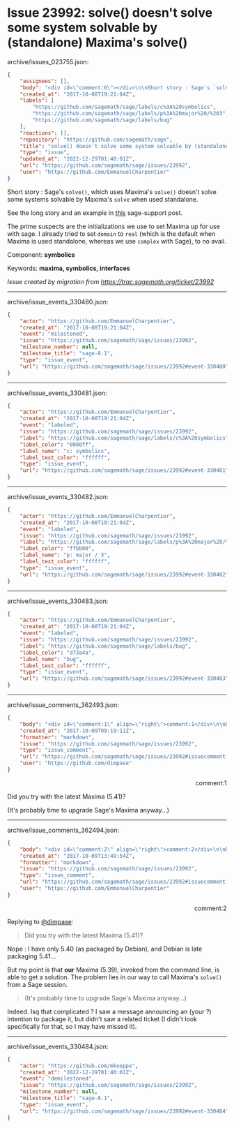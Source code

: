 # Issue 23992: solve() doesn't solve some system solvable by (standalone) Maxima's solve()

archive/issues_023755.json:
```json
{
    "assignees": [],
    "body": "<div id=\"comment:0\"></div>\n\nShort story : Sage's `solve()`, which uses Maxima's `solve()` doesn't solve some systems solvable by Maxima's `solve` when used standalone.\n\nSee the long story and an example in [this](https://groups.google.com/forum/#!topic/sage-support/cGpJmhps3lI) sage-support post.\n\nThe prime suspects are the initializations we use to set Maxima up for use with sage. I already tried to set `domain` to `real` (which is the default when Maxima is used standalone, whereas we use `complex` with Sage), to no avail.\n\nComponent: **symbolics**\n\nKeywords: **maxima, symbolics, interfaces**\n\n_Issue created by migration from https://trac.sagemath.org/ticket/23992_\n\n",
    "created_at": "2017-10-08T19:21:04Z",
    "labels": [
        "https://github.com/sagemath/sage/labels/c%3A%20symbolics",
        "https://github.com/sagemath/sage/labels/p%3A%20major%20/%203",
        "https://github.com/sagemath/sage/labels/bug"
    ],
    "reactions": [],
    "repository": "https://github.com/sagemath/sage",
    "title": "solve() doesn't solve some system solvable by (standalone) Maxima's solve()",
    "type": "issue",
    "updated_at": "2022-12-29T01:40:01Z",
    "url": "https://github.com/sagemath/sage/issues/23992",
    "user": "https://github.com/EmmanuelCharpentier"
}
```
<div id="comment:0"></div>

Short story : Sage's `solve()`, which uses Maxima's `solve()` doesn't solve some systems solvable by Maxima's `solve` when used standalone.

See the long story and an example in [this](https://groups.google.com/forum/#!topic/sage-support/cGpJmhps3lI) sage-support post.

The prime suspects are the initializations we use to set Maxima up for use with sage. I already tried to set `domain` to `real` (which is the default when Maxima is used standalone, whereas we use `complex` with Sage), to no avail.

Component: **symbolics**

Keywords: **maxima, symbolics, interfaces**

_Issue created by migration from https://trac.sagemath.org/ticket/23992_





---

archive/issue_events_330480.json:
```json
{
    "actor": "https://github.com/EmmanuelCharpentier",
    "created_at": "2017-10-08T19:21:04Z",
    "event": "milestoned",
    "issue": "https://github.com/sagemath/sage/issues/23992",
    "milestone_number": null,
    "milestone_title": "sage-8.1",
    "type": "issue_event",
    "url": "https://github.com/sagemath/sage/issues/23992#event-330480"
}
```



---

archive/issue_events_330481.json:
```json
{
    "actor": "https://github.com/EmmanuelCharpentier",
    "created_at": "2017-10-08T19:21:04Z",
    "event": "labeled",
    "issue": "https://github.com/sagemath/sage/issues/23992",
    "label": "https://github.com/sagemath/sage/labels/c%3A%20symbolics",
    "label_color": "0000ff",
    "label_name": "c: symbolics",
    "label_text_color": "ffffff",
    "type": "issue_event",
    "url": "https://github.com/sagemath/sage/issues/23992#event-330481"
}
```



---

archive/issue_events_330482.json:
```json
{
    "actor": "https://github.com/EmmanuelCharpentier",
    "created_at": "2017-10-08T19:21:04Z",
    "event": "labeled",
    "issue": "https://github.com/sagemath/sage/issues/23992",
    "label": "https://github.com/sagemath/sage/labels/p%3A%20major%20/%203",
    "label_color": "ffbb00",
    "label_name": "p: major / 3",
    "label_text_color": "ffffff",
    "type": "issue_event",
    "url": "https://github.com/sagemath/sage/issues/23992#event-330482"
}
```



---

archive/issue_events_330483.json:
```json
{
    "actor": "https://github.com/EmmanuelCharpentier",
    "created_at": "2017-10-08T19:21:04Z",
    "event": "labeled",
    "issue": "https://github.com/sagemath/sage/issues/23992",
    "label": "https://github.com/sagemath/sage/labels/bug",
    "label_color": "d73a4a",
    "label_name": "bug",
    "label_text_color": "ffffff",
    "type": "issue_event",
    "url": "https://github.com/sagemath/sage/issues/23992#event-330483"
}
```



---

archive/issue_comments_362493.json:
```json
{
    "body": "<div id=\"comment:1\" align=\"right\">comment:1</div>\n\nDid you try with the latest Maxima (5.41)?\n\n(It's probably time to upgrade Sage's Maxima anyway...)",
    "created_at": "2017-10-09T09:19:11Z",
    "formatter": "markdown",
    "issue": "https://github.com/sagemath/sage/issues/23992",
    "type": "issue_comment",
    "url": "https://github.com/sagemath/sage/issues/23992#issuecomment-362493",
    "user": "https://github.com/dimpase"
}
```

<div id="comment:1" align="right">comment:1</div>

Did you try with the latest Maxima (5.41)?

(It's probably time to upgrade Sage's Maxima anyway...)



---

archive/issue_comments_362494.json:
```json
{
    "body": "<div id=\"comment:2\" align=\"right\">comment:2</div>\n\nReplying to [@dimpase](#comment%3A1):\n> Did you try with the latest Maxima (5.41)?\n\nNope : I have only 5.40 (as packaged by Debian), and Debian is late packaging 5.41...\n\nBut my point is that **our**  Maxima (5.39), invoked from the command line, is able to get a solution. The problem lies in our way to call Maxima's `solve()` from a Sage session.\n\n> (It's probably time to upgrade Sage's Maxima anyway...)\n\nIndeed. Isq that complicated ? I saw a message announcing an (your ?) intention to package it, but didn't saw a related ticket (I didn't look specifically for that, so I may have missed it).",
    "created_at": "2017-10-09T13:49:54Z",
    "formatter": "markdown",
    "issue": "https://github.com/sagemath/sage/issues/23992",
    "type": "issue_comment",
    "url": "https://github.com/sagemath/sage/issues/23992#issuecomment-362494",
    "user": "https://github.com/EmmanuelCharpentier"
}
```

<div id="comment:2" align="right">comment:2</div>

Replying to [@dimpase](#comment%3A1):
> Did you try with the latest Maxima (5.41)?

Nope : I have only 5.40 (as packaged by Debian), and Debian is late packaging 5.41...

But my point is that **our**  Maxima (5.39), invoked from the command line, is able to get a solution. The problem lies in our way to call Maxima's `solve()` from a Sage session.

> (It's probably time to upgrade Sage's Maxima anyway...)

Indeed. Isq that complicated ? I saw a message announcing an (your ?) intention to package it, but didn't saw a related ticket (I didn't look specifically for that, so I may have missed it).



---

archive/issue_events_330484.json:
```json
{
    "actor": "https://github.com/mkoeppe",
    "created_at": "2022-12-29T01:40:01Z",
    "event": "demilestoned",
    "issue": "https://github.com/sagemath/sage/issues/23992",
    "milestone_number": null,
    "milestone_title": "sage-8.1",
    "type": "issue_event",
    "url": "https://github.com/sagemath/sage/issues/23992#event-330484"
}
```
